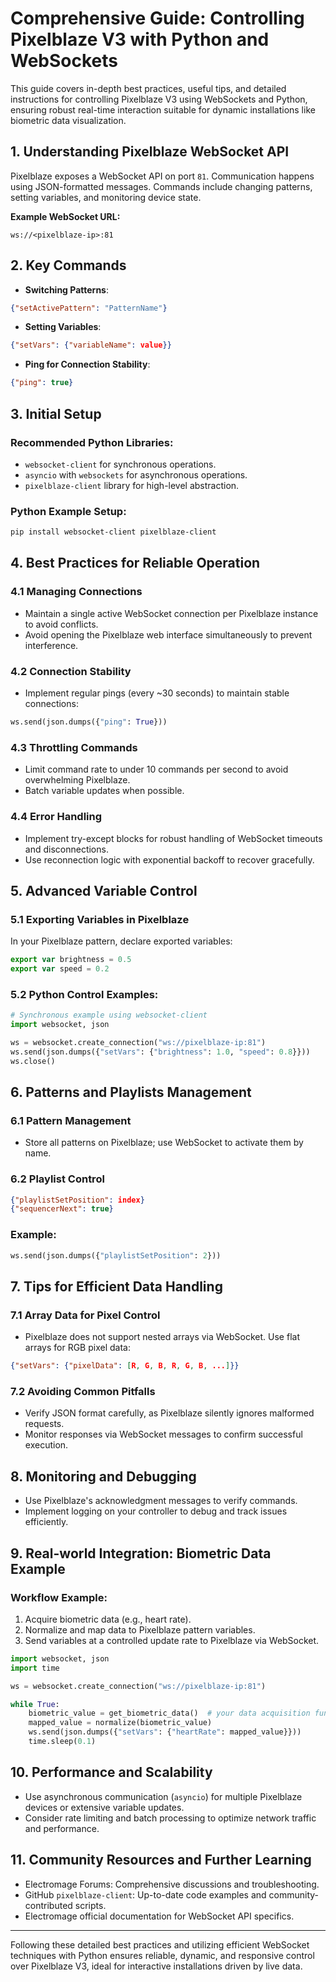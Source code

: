 # Comprehensive Guide: Controlling Pixelblaze V3 with Python and WebSockets

This guide covers in-depth best practices, useful tips, and detailed instructions for controlling Pixelblaze V3 using WebSockets and Python, ensuring robust real-time interaction suitable for dynamic installations like biometric data visualization.

## 1. Understanding Pixelblaze WebSocket API

Pixelblaze exposes a WebSocket API on port `81`. Communication happens using JSON-formatted messages. Commands include changing patterns, setting variables, and monitoring device state.

**Example WebSocket URL:**

```
ws://<pixelblaze-ip>:81
```

## 2. Key Commands

* **Switching Patterns**:

```json
{"setActivePattern": "PatternName"}
```

* **Setting Variables**:

```json
{"setVars": {"variableName": value}}
```

* **Ping for Connection Stability**:

```json
{"ping": true}
```

## 3. Initial Setup

### Recommended Python Libraries:

* `websocket-client` for synchronous operations.
* `asyncio` with `websockets` for asynchronous operations.
* `pixelblaze-client` library for high-level abstraction.

### Python Example Setup:

```bash
pip install websocket-client pixelblaze-client
```

## 4. Best Practices for Reliable Operation

### 4.1 Managing Connections

* Maintain a single active WebSocket connection per Pixelblaze instance to avoid conflicts.
* Avoid opening the Pixelblaze web interface simultaneously to prevent interference.

### 4.2 Connection Stability

* Implement regular pings (every \~30 seconds) to maintain stable connections:

```python
ws.send(json.dumps({"ping": True}))
```

### 4.3 Throttling Commands

* Limit command rate to under 10 commands per second to avoid overwhelming Pixelblaze.
* Batch variable updates when possible.

### 4.4 Error Handling

* Implement try-except blocks for robust handling of WebSocket timeouts and disconnections.
* Use reconnection logic with exponential backoff to recover gracefully.

## 5. Advanced Variable Control

### 5.1 Exporting Variables in Pixelblaze

In your Pixelblaze pattern, declare exported variables:

```javascript
export var brightness = 0.5
export var speed = 0.2
```

### 5.2 Python Control Examples:

```python
# Synchronous example using websocket-client
import websocket, json

ws = websocket.create_connection("ws://pixelblaze-ip:81")
ws.send(json.dumps({"setVars": {"brightness": 1.0, "speed": 0.8}}))
ws.close()
```

## 6. Patterns and Playlists Management

### 6.1 Pattern Management

* Store all patterns on Pixelblaze; use WebSocket to activate them by name.

### 6.2 Playlist Control

```json
{"playlistSetPosition": index}
{"sequencerNext": true}
```

### Example:

```python
ws.send(json.dumps({"playlistSetPosition": 2}))
```

## 7. Tips for Efficient Data Handling

### 7.1 Array Data for Pixel Control

* Pixelblaze does not support nested arrays via WebSocket. Use flat arrays for RGB pixel data:

```json
{"setVars": {"pixelData": [R, G, B, R, G, B, ...]}}
```

### 7.2 Avoiding Common Pitfalls

* Verify JSON format carefully, as Pixelblaze silently ignores malformed requests.
* Monitor responses via WebSocket messages to confirm successful execution.

## 8. Monitoring and Debugging

* Use Pixelblaze's acknowledgment messages to verify commands.
* Implement logging on your controller to debug and track issues efficiently.

## 9. Real-world Integration: Biometric Data Example

### Workflow Example:

1. Acquire biometric data (e.g., heart rate).
2. Normalize and map data to Pixelblaze pattern variables.
3. Send variables at a controlled update rate to Pixelblaze via WebSocket.

```python
import websocket, json
import time

ws = websocket.create_connection("ws://pixelblaze-ip:81")

while True:
    biometric_value = get_biometric_data()  # your data acquisition function
    mapped_value = normalize(biometric_value)
    ws.send(json.dumps({"setVars": {"heartRate": mapped_value}}))
    time.sleep(0.1)
```

## 10. Performance and Scalability

* Use asynchronous communication (`asyncio`) for multiple Pixelblaze devices or extensive variable updates.
* Consider rate limiting and batch processing to optimize network traffic and performance.

## 11. Community Resources and Further Learning

* Electromage Forums: Comprehensive discussions and troubleshooting.
* GitHub `pixelblaze-client`: Up-to-date code examples and community-contributed scripts.
* Electromage official documentation for WebSocket API specifics.

---

Following these detailed best practices and utilizing efficient WebSocket techniques with Python ensures reliable, dynamic, and responsive control over Pixelblaze V3, ideal for interactive installations driven by live data. 